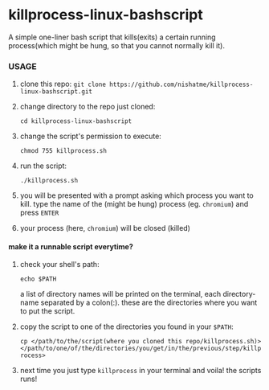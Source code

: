 # killprocess-linux-bashscript
A simple one-liner bash script that kills(exits) a certain running process(which might be hung, so that you cannot normally kill it).

### USAGE
1. clone this repo:
	`git clone https://github.com/nishatme/killprocess-linux-bashscript.git`

2. change directory to the repo just cloned:

   `cd killprocess-linux-bashscript`

3. change the script's permission to execute:

   `chmod 755 killprocess.sh`

4. run the script:

   `./killprocess.sh`

5. you will be presented with a prompt asking which process you want to kill. type the name of the (might be hung) process (eg. `chromium`) and press `ENTER`

6. your process (here, `chromium`) will be closed (killed)

#### make it a runnable script everytime?

1. check your shell's path:

   `echo $PATH`

   a list of directory names will be printed on the terminal, each directory-name separated by a colon(:). these are the directories where you want to put the script.

2. copy the script to one of the directories you found in your `$PATH`:

   `cp </path/to/the/script(where you cloned this repo/killprocess.sh)> </path/to/one/of/the/directories/you/get/in/the/previous/step/killprocess>`

3. next time you just type `killprocess` in your terminal and voila! the scripts runs!